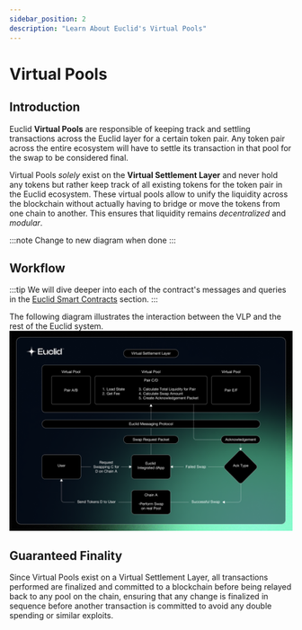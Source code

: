 ```yaml
---
sidebar_position: 2
description: "Learn About Euclid's Virtual Pools"
---
```


# Virtual Pools

## Introduction

Euclid **Virtual Pools** are responsible of keeping track and settling transactions across the Euclid layer for a certain token pair. Any token pair across the entire ecosystem will have to settle its transaction in that pool for the swap to be considered final.

Virtual Pools *solely* exist on the **Virtual Settlement Layer** and never hold any tokens but rather keep track of all existing tokens for the token pair in the Euclid ecosystem. These virtual pools allow to unify the liquidity across the blockchain without actually having to bridge or move the tokens from one chain to another. This ensures that liquidity remains *decentralized* and *modular*.

:::note
Change to new diagram when done
:::

## Workflow

:::tip
We will dive deeper into each of the contract's messages and queries in the [Euclid Smart Contracts](../../Euclid%20Protocol/euclid-pool.md) section.
:::

The following diagram illustrates the interaction between the VLP and the rest of the Euclid system.
![Euclid Virtual Pools](../../../../static/img/virtual-pools.png)

## Guaranteed Finality

Since Virtual Pools exist on a Virtual Settlement Layer, all transactions performed are finalized and committed to a blockchain before being relayed back to any pool on the chain, ensuring that any change is finalized in sequence before another transaction is committed to avoid any double spending or similar exploits.